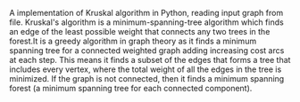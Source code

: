 A implementation of Kruskal algorithm in Python, reading input graph from file.
Kruskal's algorithm is a minimum-spanning-tree algorithm which finds an edge of the least possible weight that connects any two trees in the forest.It is a greedy algorithm in graph theory as it finds a minimum spanning tree for a connected weighted graph adding increasing cost arcs at each step. This means it finds a subset of the edges that forms a tree that includes every vertex, where the total weight of all the edges in the tree is minimized. If the graph is not connected, then it finds a minimum spanning forest (a minimum spanning tree for each connected component).

